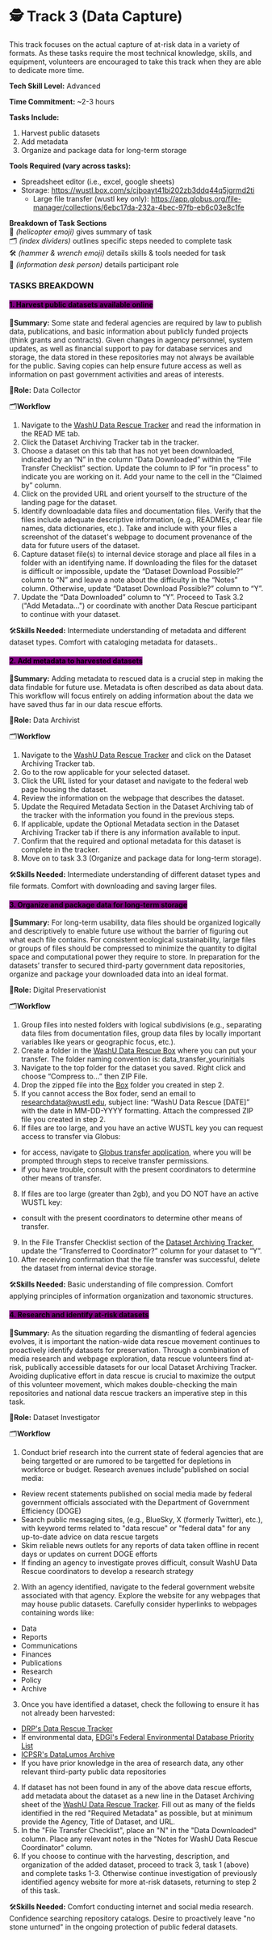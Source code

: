 # 🕵️ Track 3 (Data Capture)


This track focuses on the actual capture of at-risk data in a variety of formats. As these tasks require the most technical knowledge, skills, and equipment, volunteers are encouraged to take this track when they are able to dedicate more time.

**Tech Skill Level:** Advanced

**Time Commitment:** \~2-3 hours

**Tasks Include:**

1. Harvest public datasets
2. Add metadata 
3. Organize and package data for long-term storage

**Tools Required (vary across tasks):**

* Spreadsheet editor (i.e., excel, google sheets)
* Storage: https://wustl.box.com/s/cjboayt41bi202zb3ddq44q5jgrmd2ti
  * Large file transfer (wustl key only): https://app.globus.org/file-manager/collections/6ebc17da-232a-4bec-97fb-eb6c03e8c1fe


**Breakdown of Task Sections**\
🚁 _(helicopter emoji)_ gives summary of task\
🗂️ _(index dividers)_ outlines specific steps needed to complete task\
🛠️ _(hammer & wrench emoji)_ details skills & tools needed for task\
💁 _(information desk person)_ details participant role

### TASKS BREAKDOWN

#### <mark style="background-color:purple;">1. Harvest public datasets available online</mark>

🚁**Summary:** Some state and federal agencies are required by law to publish data, publications, and basic information about publicly funded projects (think grants and contracts). Given changes in agency personnel, system updates, as well as financial support to pay for database services and storage, the data stored in these repositories may not always be available for the public. Saving copies can help ensure future access as well as information on past government activities and areas of interests.

💁**Role:** Data Collector

🗂️**Workflow**

1.	Navigate to the [WashU Data Rescue Tracker](https://docs.google.com/spreadsheets/d/13JTbYVAdSgRpwbQ6FZXFkTVqhmokv6g3tCCMbSSug4A/edit?usp=sharing) and read the information in the READ ME tab.
2. Click the Dataset Archiving Tracker tab in the tracker.
3. Choose a dataset on this tab that has not yet been downloaded, indicated by an “N” in the column “Data Downloaded” within the “File Transfer Checklist” section. Update the column to IP for “in process” to indicate you are working on it. Add your name to the cell in the “Claimed by” column.
4.	Click on the provided URL and orient yourself to the structure of the landing page for the dataset.
5.	Identify downloadable data files and documentation files. Verify that the files include adequate descriptive information, (e.g., READMEs, clear file names, data dictionaries, etc.). Take and include with your files a screenshot of the dataset's webpage to document provenance of the data for future users of the dataset. 
6.	Capture dataset file(s) to internal device storage and place all files in a folder with an identifying name. If downloading the files for the dataset is difficult or impossible, update the “Dataset Download Possible?” column to “N” and leave a note about the difficulty in the “Notes” column. Otherwise, update “Dataset Download Possible?” column to “Y”.
7.	Update the “Data Downloaded” column to “Y”. Proceed to Task 3.2 ("Add Metadata...") or coordinate with another Data Rescue participant to continue with your dataset.

🛠️**Skills Needed:** Intermediate understanding of metadata and different dataset types. Comfort with cataloging metadata for datasets..&#x20;

#### <mark style="background-color:purple;">2. Add metadata to harvested datasets</mark>

🚁**Summary:** Adding metadata to rescued data is a crucial step in making the data findable for future use. Metadata is often described as data about data. This workflow will focus entirely on adding information about the data we have saved thus far in our data rescue efforts. 

💁**Role:** Data Archivist

🗂️**Workflow**

1. Navigate to the [WashU Data Rescue Tracker](https://docs.google.com/spreadsheets/d/13JTbYVAdSgRpwbQ6FZXFkTVqhmokv6g3tCCMbSSug4A/edit?usp=sharing) and click on the Dataset Archiving Tracker tab.
2. Go to the row applicable for your selected dataset.
3. Click the URL listed for your dataset and navigate to the federal web page housing the dataset.
4. Review the information on the webpage that describes the dataset.
5. Update the Required Metadata Section in the Dataset Archiving tab of the tracker with the information you found in the previous steps.
6. If applicable, update the Optional Metadata section in the Dataset Archiving Tracker tab if there is any information available to input.
7. Confirm that the required and optional metadata for this dataset is complete in the tracker.
8. Move on to task 3.3 (Organize and package data for long-term storage).

🛠️**Skills Needed:** Intermediate understanding of different dataset types and file formats. Comfort with downloading and saving larger files.

#### <mark style="background-color:purple;">3. Organize and package data for long-term storage</mark>

🚁**Summary:** For long-term usability, data files should be organized logically and descriptively to enable future use without the barrier of figuring out what each file contains. For consistent ecological sustainability, large files or groups of files should be compressed to minimize the quantity to digital space and computational power they require to store. In preparation for the datasets’ transfer to secured third-party government data repositories, organize and package your downloaded data into an ideal format.

💁**Role:** Digital Preservationist

🗂️**Workflow**

1.	Group files into nested folders with logical subdivisions (e.g., separating data files from documentation files, group data files by locally important variables like years or geographic focus, etc.).
2.	Create a folder in the [WashU Data Rescue Box](https://wustl.box.com/s/cjboayt41bi202zb3ddq44q5jgrmd2ti) where you can put your transfer. The folder naming convention is: data_transfer_yourinitials
4.	Navigate to the top folder for the dataset you saved. Right click and choose “Compress to…” then ZIP File. 
5.	Drop the zipped file into the [Box](https://wustl.box.com/s/cjboayt41bi202zb3ddq44q5jgrmd2ti) folder you created in step 2.
6.	If you cannot access the Box foder, send an email to researchdata@wustl.edu, subject line: “WashU Data Rescue [DATE]” with the date in MM-DD-YYYY formatting. Attach the compressed ZIP file you created in step 2.
7.	If files are too large, and you have an active WUSTL key you can request access to transfer via Globus:
  * for access, navigate to [Globus transfer application](https://app.globus.org/file-manager/collections/6ebc17da-232a-4bec-97fb-eb6c03e8c1fe), where you will be prompted through steps to receive transfer permissions.
  * if you have trouble, consult with the present coordinators to determine other means of transfer.
8. If files are too large (greater than 2gb), and you DO NOT have an active WUSTL key:
  * consult with the present coordinators to determine other means of transfer. 
9.	In the File Transfer Checklist section of the [Dataset Archiving Tracker](https://docs.google.com/spreadsheets/d/13JTbYVAdSgRpwbQ6FZXFkTVqhmokv6g3tCCMbSSug4A/edit?usp=sharing), update the “Transferred to Coordinator?” column for your dataset to “Y”.
10.	After receiving confirmation that the file transfer was successful, delete the dataset from internal device storage.


🛠️**Skills Needed:** Basic understanding of file compression. Comfort applying principles of information organization and taxonomic structures.

#### <mark style="background-color:purple;">4. Research and identify at-risk datasets</mark>

🚁**Summary:** As the situation regarding the dismantling of federal agencies evolves, it is important the nation-wide data rescue movement continues to proactively identify datasets for preservation. Through a combination of media research and webpage exploration, data rescue volunteers find at-risk, publically accessible datasets for our local Dataset Archiving Tracker. Avoiding duplicative effort in data rescue is crucial to maximize the output of this volunteer movement, which makes double-checking the main repositories and national data rescue trackers an imperative step in this task.

💁**Role:** Dataset Investigator

🗂️**Workflow**

1.	Conduct brief research into the current state of federal agencies that are being targetted or are rumored to be targetted for depletions in workforce or budget. Research avenues include"published on social media: 
  * Review recent statements published on social media made by federal government officials associated with the Department of Government Efficiency (DOGE)
  * Search public messaging sites, (e.g., BlueSky, X (formerly Twitter), etc.), with keyword terms related to "data rescue" or "federal data" for any up-to-date advice on data rescue targets
  * Skim reliable news outlets for any reports of data taken offline in recent days or updates on current DOGE efforts
  * If finding an agency to investigate proves difficult, consult WashU Data Rescue coordinators to develop a research strategy
2.	With an agency identified, navigate to the federal government website associated with that agency. Explore the website for any webpages that may house public datasets. Carefully consider hyperlinks to webpages containing words like:
  * Data
  * Reports
  * Communications
  * Finances
  * Publications
  * Research
  * Policy
  * Archive 
3.	Once you have identified a dataset, check the following to ensure it has not already been harvested:
  * [DRP's Data Rescue Tracker](https://baserow.datarescueproject.org/public/grid/Nt_M6errAkVRIc3NZmdM8wcl74n9tFKaDLrr831kIn4)
  * If environmental data, [EDGI's Federal Environmental Database Priority List](https://docs.google.com/spreadsheets/d/1ZHUKy0fmG6AfOYmRFrdAfXsvHWtQojrjwMHU1va7k_A/edit?gid=1202364901#gid=1202364901)
  * [ICPSR's DataLumos Archive](https://datalumos.org/)
  * If you have prior knowledge in the area of research data, any other relevant third-party public data repositories 
4.	If dataset has not been found in any of the above data rescue efforts, add metadata about the dataset as a new line in the Dataset Archiving sheet of the [WashU Data Rescue Tracker](https://docs.google.com/spreadsheets/d/13JTbYVAdSgRpwbQ6FZXFkTVqhmokv6g3tCCMbSSug4A/edit?usp=sharing). Fill out as many of the fields identified in the red "Required Metadata" as possible, but at minimum provide the Agency, Title of Dataset, and URL.
5.	In the "File Transfer Checklist", place an "N" in the "Data Downloaded" column. Place any relevant notes in the "Notes for WashU Data Rescue Coordinator" column.
6.	If you choose to continue with the harvesting, description, and organization of the added dataset, proceed to track 3, task 1 (above) and complete tasks 1-3. Otherwise continue investigation of previously identified agency website for more at-risk datasets, returning to step 2 of this task.


🛠️**Skills Needed:** Comfort conducting internet and social media research. Confidence searching repository catalogs. Desire to proactively leave "no stone unturned" in the ongoing protection of public federal datasets.


